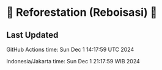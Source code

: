 
# 🌳 Reforestation (Reboisasi) 🌲

## Last Updated

GitHub Actions time: Sun Dec  1 14:17:59 UTC 2024

Indonesia/Jakarta time: Sun Dec  1 21:17:59 WIB 2024
